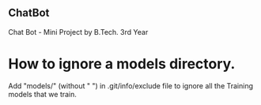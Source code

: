 ## ChatBot
Chat Bot - Mini Project by B.Tech. 3rd Year

# How to ignore a models directory.
Add "models/" (without " ") in .git/info/exclude file to ignore all the Training models that we train.
